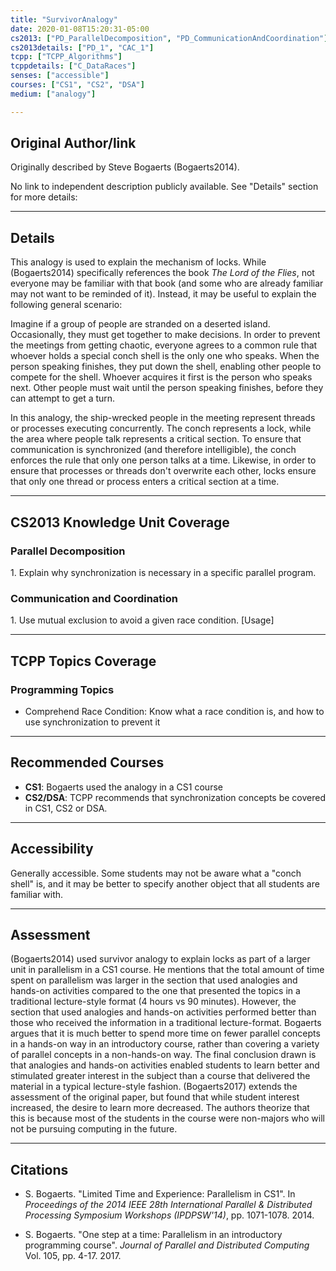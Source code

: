 ```yaml
---
title: "SurvivorAnalogy"
date: 2020-01-08T15:20:31-05:00
cs2013: ["PD_ParallelDecomposition", "PD_CommunicationAndCoordination"]
cs2013details: ["PD_1", "CAC_1"]
tcpp: ["TCPP_Algorithms"]
tcppdetails: ["C_DataRaces"]
senses: ["accessible"]
courses: ["CS1", "CS2", "DSA"]
medium: ["analogy"]

---
```


## Original Author/link
 
 Originally described by Steve Bogaerts (Bogaerts2014).

 No link to independent description publicly available. See "Details" section for more details:

---

## Details

This analogy is used to explain the mechanism of locks. While (Bogaerts2014) specifically references the book _The Lord of the Flies_, not everyone may be familiar with that book (and some who are already familiar may not want to be reminded of it). 
Instead, it may be useful to explain the following general scenario:

Imagine if a group of people are stranded on a deserted island. Occasionally, they must get together to make decisions. In order to prevent the meetings from getting chaotic, everyone agrees to a common rule that whoever holds a special conch shell is the only one who speaks. When the person speaking finishes, they put down the shell, enabling other people to compete for the shell. Whoever acquires it first is the person who speaks next. Other people must wait until the person speaking finishes, before they can attempt to get a turn.

In this analogy, the ship-wrecked people in the meeting represent threads or processes executing concurrently. The conch represents a lock, while the area where people talk represents a critical section. To ensure that communication is synchronized (and therefore intelligible), the conch enforces the rule that only one person talks at a time. Likewise, in order to ensure that processes or threads don't overwrite each other, locks ensure that only one thread or process enters a critical section at a time. 

---

## CS2013 Knowledge Unit Coverage

### Parallel Decomposition

1\. Explain why synchronization is necessary in a specific parallel program. 

### Communication and Coordination

1\. Use mutual exclusion to avoid a given race condition. [Usage]

---

## TCPP Topics Coverage

### Programming Topics

* Comprehend Race Condition: Know what a race condition is, and how to use synchronization to prevent it

---

## Recommended Courses

* **CS1**: Bogaerts used the analogy in a CS1 course 
* **CS2/DSA**: TCPP recommends that synchronization concepts be covered in CS1, CS2 or DSA.

---

## Accessibility

Generally accessible. Some students may not be aware what a "conch shell" is, and it may be better to specify another object that all students are familiar with.

---


## Assessment 

(Bogaerts2014) used survivor analogy to explain locks as part of a larger unit in parallelism in a CS1 course. He mentions that the total amount 
of time spent on parallelism was larger in the section that used analogies and hands-on activities compared 
to the one that presented the topics in a traditional lecture-style format (4 hours vs 90 minutes). However, 
the section that used analogies and hands-on activities performed better than those who received the 
information in a traditional lecture-format. Bogaerts argues that it is much better to spend more time on 
fewer parallel concepts in a hands-on way in an introductory course, rather than covering a variety of 
parallel concepts in a non-hands-on way. The final conclusion drawn is that analogies and hands-on activities 
enabled students to learn better and stimulated greater interest in the subject than a course that 
delivered the material in a typical lecture-style fashion. (Bogaerts2017) extends the assessment of the 
original paper, but found that while student interest increased, the desire to learn more decreased. The authors
theorize that this is because most of the students in the course were non-majors who will not be pursuing 
computing in the future. 

---

## Citations

* S. Bogaerts. "Limited Time and Experience: Parallelism in CS1". In _Proceedings of the 2014 IEEE 28th International Parallel & Distributed Processing Symposium Workshops  (IPDPSW'14)_, pp. 1071-1078. 2014.

* S. Bogaerts. "One step at a time: Parallelism in an introductory programming course". _Journal of Parallel and Distributed Computing_ Vol. 105, pp. 4-17. 2017.
